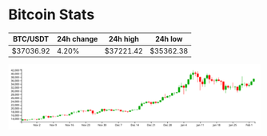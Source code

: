 # Bitcoin Stats

BTC/USDT|24h change|24h high|24h low|
|---|---|---|---|
|$37036.92|4.20%|$37221.42|$35362.38|

<img src="./chart.svg">
